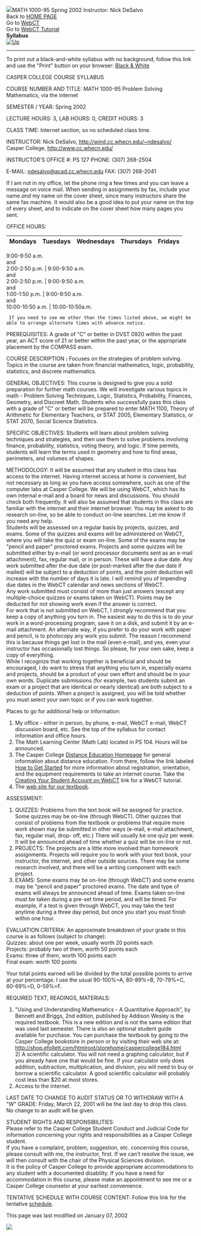 [![](images/cclogos.gif)](http://www.cc.whecn.edu)MATH 1000-95  Spring 2002
Instructor:  Nick DeSalvo  
                                                 Back to [ HOME PAGE](http://wind.cc.whecn.edu/~ndesalvo/)   
                                      Go to [WebCT](http://de.cc.whecn.edu:8900/webct/public/home.pl)    
                                                                             Go to [WebCT Tutorial](http://www.cc.whecn.edu/distance_ed/webcttutorial.htm)  
**Syllabus**  
[![Up](_derived/up_cmp_expeditn000_hbtn.gif)](1000main.htm)  
  
---  
  
To print out a black-and-white syllabus with no background, follow this link
and use the "Print" button on your browser:  [Black & White](syll-b&w.htm)

CASPER COLLEGE COURSE SYLLABUS

COURSE NUMBER AND TITLE:  MATH 1000-95  Problem Solving Mathematics, via the
internet

SEMESTER / YEAR:  Spring 2002

LECTURE HOURS:  3,    LAB HOURS:  0,     CREDIT HOURS:  3

CLASS TIME:  Internet section, so no scheduled class time.

INSTRUCTOR:  Nick DeSalvo, <http://wind.cc.whecn.edu/~ndesalvo/>[  
](http://wind.cc.whecn.edu/~ndesalvo/)                           Casper
College, <http://www.cc.whecn.edu/>

INSTRUCTOR'S OFFICE #: PS 127    PHONE:  (307) 268-2504

E-MAIL:  ndesalvo@acad.cc.whecn.edu    FAX:  (307) 268-2041

If I am not in my office, let the phone ring a few times and you can leave a
message on voice mail.  When sending in assignments by fax, include your name
_and_ my name on the cover sheet, since many instructors share the same fax
machine.   It would also be a good idea to put your name on the top of every
sheet, and to indicate on the cover sheet how many pages you sent.

OFFICE HOURS:

| Mondays | Tuesdays | Wednesdays | Thursdays | Fridays  
---|---|---|---|---  
9:00-9:50 a.m.  
and  
2:00-2:50 p.m. | 9:00-9:50 a.m.  
and  
2:00-2:50 p.m. | 9:00-9:50 a.m.  
and  
1:00-1:50 p.m. | 9:00-9:50 a.m.  
and  
10:00-10:50 a.m. | 10:00-10:50a.m.  
  
     If you need to see me other than the times listed above, we might be able to arrange alternate times with advance notice.

PREREQUISITES: A grade of "C" or better in DVST 0920 within the past year, an
ACT score of 21 or better within the past year, or the appropriate placement
by the COMPASS exam.

COURSE DESCRIPTION **:** Focuses on the strategies of problem solving. Topics
in the course are taken from financial mathematics, logic, probability,
statistics, and discrete mathematics.

GENERAL OBJECTIVES:  This course is designed to give you a solid preparation
for further math courses.  We will investigate various topics in math -
Problem Solving Techniques, Logic, Statistics, Probability, Finances,
Geometry, and Discreet Math.  Students who successfully pass this class with a
grade of "C" or better will be prepared to enter MATH 1100, Theory of
Arithmetic for Elementary Teachers, or STAT 2005, Elementary Statistics, or
STAT 2070, Social Science Statistics.

SPECIFIC OBJECTIVES: Students will learn about problem solving techniques and
strategies, and then use them to solve problems involving finance,
probability, statistics, voting theory, and logic. If time permits, students
will learn the terms used in geometry and how to find areas, perimeters, and
volumes of shapes.

METHODOLOGY:  It will be assumed that any student in this class has access to
the internet.  Having internet access at home is convenient, but not necessary
as long as you have access somewhere, such as one of the computer labs at
Casper College. We will be using WebCT, which has its own internal e-mail and
a board for news and discussions. You should check both frequently.  It will
also be assumed that students in this class are familiar with the internet and
their internet browser.  You may be asked to do research on-line, so be able
to conduct on-line searches.  Let me know if you need any help.  
     Students will be assessed on a regular basis by projects, quizzes, and exams.  Some of the quizzes and exams will be administered on WebCT, where you will take the quiz or exam on-line.  Some of the exams may be "pencil and paper" proctored exams. Projects and some quizzes will be submitted either by e-mail (or word processor documents sent as an e-mail attachment), fax, regular mail, or in person.  These will have a due date.  Any work submitted after the due date (or post-marked after the due date if mailed) will be subject to a deduction of points, and the point deduction will increase with the number of days it is late.  I will remind you of impending due dates in the WebCT calendar and news sections of WebCT.     
     Any work submitted must consist of more than just answers (except any multiple-choice quizzes or exams taken on WebCT).  Points may be deducted for not showing work even if the answer is correct.  
     For work that is not submitted on WebCT, I _strongly_ recommend that you keep a copy of anything you turn in.   The easiest way to do this is to do your work in a word-processing program, save it on a disk, and submit it by an e-mail attachment.  An alternate way, if you prefer to do your work with paper and pencil,  is to photocopy any work you submit.  The reason I recommend this is because things get lost in the mail (even e-mail), and yes, even your instructor has occasionally lost things.  So please, for your own sake, keep a copy of everything.   
     While I recognize that working together is beneficial and should be encouraged, I do want to stress that anything you turn in, especially exams and projects, should be a product of your own effort and should be in your own words.  Duplicate submissions (for example, two students submit an exam or a project that are identical or nearly identical) are both subject to a deduction of points.  When a project is assigned, you will be told whether you must select your own topic or if you can work together.

Places to go for additional help or information:  
1)  My office - either in person, by phone, e-mail, WebCT e-mail, WebCT
discussion board, etc.  See the top of the syllabus for contact information
and office hours.  
2)  The Math Learning Center (Math Lab) located in PS 104\. Hours will be
announced.  
3)  The Casper College [Distance Education
Homepage](http://www.cc.whecn.edu/distance_ed/) for general information about
distance education.  From there, follow the link labeled [How to Get
Started](http://www.cc.whecn.edu/distance_ed/starting.asp) for more
information about registration, orientation, and the equipment requirements to
take an internet course. Take the [Creating Your Student Account on
WebCT](http://www.cc.whecn.edu/distance_ed/webcttutorial.htm) link for a WebCT
tutorial.  
4)  The [web site for our textbook](http://www.awlonline.com/bennett-briggs/).

ASSESSMENT:

1)  QUIZZES:  Problems from the text book will be assigned for practice.  Some
quizzes may be on-line (through WebCT).  Other quizzes that consist of
problems from the textbook or problems that require more work shown may be
submitted in other ways (e-mail, e-mail attachment, fax, regular mail, drop-
off, etc.)  There will usually be one quiz per week. It will be announced
ahead of time whether a quiz will be on-line or not.  
2)  PROJECTS:  The projects are a little more involved than homework
assignments.  Projects will require you to work with your text book, your
instructor, the internet, and other outside sources.  There may be some
research involved, and there will be a writing component with each project.  
3)  EXAMS:  Some exams may be on-line (through WebCT) and some exams may be
"pencil and paper" proctored exams.  The date and type of exams will always be
announced ahead of time.  Exams taken on-line must be taken during a pre-set
time period, and will be timed.  For example, if a test is given through
WebCT, you may take the test anytime during a three day period, but once you
start you must finish within one hour.

EVALUATION CRITERIA: An approximate breakdown of your grade in this course is
as follows (subject to change):  
        Quizzes:  about one per week, usually worth 20 points each  
        Projects:  probably two of them, worth 50 points each  
        Exams:  three of them, worth 100 points each  
        Final exam:  worth 100 points

Your total points earned will be divided by the total possible points to
arrive at your percentage.  I use the usual 90-100%=A, 80-89%=B, 70-79%=C,
60-69%=D, 0-59%=F.

REQUIRED TEXT, READINGS, MATERIALS:  
1)  "Using and Understanding Mathematics - A Quantitative Approach", by
Bennett and Briggs, 2nd edition, published by Addison Wesley is the required
textbook. This is a new edition and is _not_ the same edition that was used
last semester. There is also an optional student guide available for purchase.
You can purchase the textbook by going to the Casper College bookstore in
person or by visiting their web site at:  
<http://shop.efollett.com/htmlroot/storehome/caspercollege184.html>[  
](http://shop.efollett.com/htmlroot/storehome/caspercollege184.html)2)  A
scientific calculator. You will not need a graphing calculator, but if you
already have one that would be fine.  If your calculator only does addition,
subtraction, multiplication, and division, you will need to buy or borrow a
scientific calculator.  A good scientific calculator will probably cost less
than $20 at most stores.  
3)  Access to the internet.

LAST DATE TO CHANGE TO AUDIT STATUS OR TO WITHDRAW WITH A "W" GRADE:  Friday,
March 22, 2001 will be the last day to drop this class.  No change to an audit
will be given.

STUDENT RIGHTS AND RESPONSIBILITIES:  
     Please refer to the Casper College Student Conduct and Judicial Code for information concerning your rights and responsibilities as a Casper College student.  
     If you have a complaint, problem, suggestion, etc. concerning this course, please consult with me, the instructor, first.  If we can't resolve the issue, we will then consult with the chair of the Physical Sciences division.    
     It is the policy of Casper College to provide appropriate accommodations to any student with a documented disability.  If you have a need for accommodation in this course, please make an appointment to see me or a Casper College counselor at your earliest convenience. 

TENTATIVE SCHEDULE WITH COURSE CONTENT:  Follow this link for the tentative
[schedule](schedule.htm).

This page was last modified on January 07, 2002

**[![](images/cclogos.gif)](http://www.cc.whecn.edu/)**



